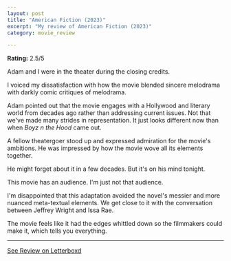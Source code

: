 ```yaml
---
layout: post
title: "American Fiction (2023)"
excerpt: "My review of American Fiction (2023)"
category: movie_review

---
```


**Rating:** 2.5/5

Adam and I were in the theater during the closing credits.

I voiced my dissatisfaction with how the movie blended sincere melodrama with darkly comic critiques of melodrama.

Adam pointed out that the movie engages with a Hollywood and literary world from decades ago rather than addressing current issues. Not that we've made many strides in representation. It just looks different now than when <i>Boyz n the Hood</i> came out.

A fellow theatergoer stood up and expressed admiration for the movie's ambitions. He was impressed by how the movie wove all its elements together.

He might forget about it in a few decades. But it's on his mind tonight.

This movie has an audience. I'm just not that audience.

I'm disappointed that this adaptation avoided the novel's messier and more nuanced meta-textual elements. We get close to it with the conversation between Jeffrey Wright and Issa Rae.

The movie feels like it had the edges whittled down so the filmmakers could make it, which tells you everything.

<hr>

[See Review on Letterboxd](https://boxd.it/5C7DKN)
